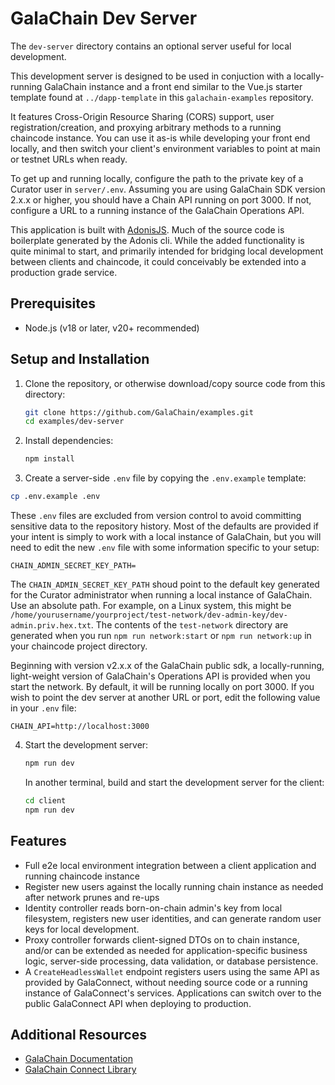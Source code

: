 # GalaChain Dev Server

The `dev-server` directory contains an optional server useful for local development. 

This development server is designed to be used in conjuction with a locally-running 
GalaChain instance and a front end 
similar to the Vue.js starter template found at `../dapp-template` in this `galachain-examples` repository. 

It features Cross-Origin Resource Sharing (CORS) support, user registration/creation, and proxying arbitrary methods to a running chaincode instance. You can use it as-is while 
developing your front end locally, and then switch your client's environment variables to 
point at main or testnet URLs when ready.

To get up and running locally, configure the path to the private key of a Curator user in `server/.env`. Assuming you are using GalaChain SDK version 2.x.x or higher, you should have a Chain API running on port 3000. If not, configure a URL to a running instance of the GalaChain Operations API.

This application is built with [AdonisJS](https://adonisjs.com/). Much of the source code 
is boilerplate generated by the Adonis cli. While the added functionality is quite minimal to start, and primarily intended for bridging local development between clients and chaincode, it could conceivably be extended into a production grade service. 

## Prerequisites

- Node.js (v18 or later, v20+ recommended)

## Setup and Installation

1. Clone the repository, or otherwise download/copy source code from this directory:
   ```bash
   git clone https://github.com/GalaChain/examples.git
   cd examples/dev-server
   ```

2. Install dependencies:
   ```bash
   npm install
   ```

3. Create a server-side `.env` file by copying the `.env.example` template:

  ```bash
  cp .env.example .env
  ```

  These `.env` files are excluded from version control to avoid committing sensitive data 
  to the repository history. Most of the defaults are provided if your intent is simply to 
  work with a local instance of GalaChain, but you will need to edit the new `.env` file with some information specific to your setup:

  ```
  CHAIN_ADMIN_SECRET_KEY_PATH=
  ```

  The `CHAIN_ADMIN_SECRET_KEY_PATH` shoud point to the default key generated for the Curator 
  administrator when running a local instance of GalaChain. Use an absolute path. For example, on a Linux system, this might be `/home/yourusername/yourproject/test-network/dev-admin-key/dev-admin.priv.hex.txt`. The contents of the `test-network` directory are generated when you run `npm run network:start` or `npm run network:up` in your chaincode project directory. 

  Beginning with version v2.x.x of the GalaChain public sdk, a locally-running, light-weight 
  version of GalaChain's Operations API is provided when you start the network. By default, it will be running locally on port 3000. If you wish to point the dev server at another URL or port, edit the following value in your `.env` file:

  ```
  CHAIN_API=http://localhost:3000
  ```

4. Start the development server:
   ```bash
   npm run dev
   ```

   In another terminal, build and start the development server for the client:

   ```bash
   cd client
   npm run dev
   ```

## Features

- Full e2e local environment integration between a client application and running chaincode instance 
- Register new users against the locally running chain instance as needed after network prunes and re-ups
- Identity controller reads born-on-chain admin's key from local filesystem, registers new user identities, and can generate random user keys for local development. 
- Proxy controller forwards client-signed DTOs on to chain instance, and/or can be extended as needed for application-specific business logic, server-side processing, data validation, or database persistence. 
- A `CreateHeadlessWallet` endpoint registers users using the same API as provided by GalaConnect, without needing source code or a running instance of GalaConnect's services. Applications can switch over to the public GalaConnect API when deploying to production. 

## Additional Resources

- [GalaChain Documentation](https://docs.galachain.com)
- [GalaChain Connect Library](https://github.com/GalaChain/sdk)

